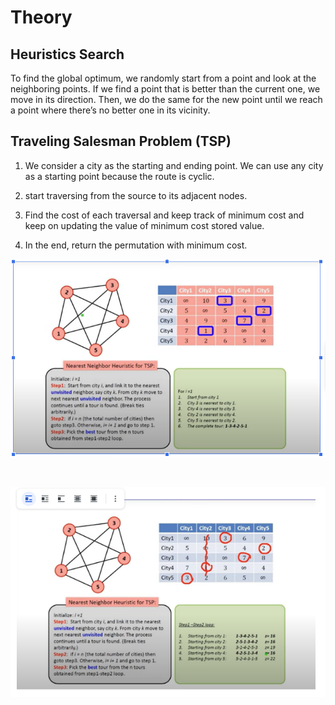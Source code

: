
# Theory

## Heuristics Search
To find the global optimum, we randomly start from a point and look at the neighboring points. If we find a point that is better than the current one, we move in its direction. Then, we do the same for the new point until we reach a point where there’s no better one in its vicinity.

## Traveling Salesman Problem (TSP) 

1. We consider a city as the starting and ending point. We can use any city as a starting point because the route is cyclic.

2. start traversing from the source to its adjacent nodes.

3. Find the cost of each traversal and keep track of minimum cost and keep on updating the value of minimum cost stored value.

4. In the end, return the permutation with minimum cost.

![h1.PNG](images/h1.PNG)

<br>

![h2.PNG](images\h2.PNG)
